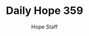 ---
image: /assets/img/daily-hope-default-artwork.png
title: Daily Hope 359
number: 359
categories:
  - Daily Hope
author: Hope Staff
notes: Daily Hope 359
embed: >-
  <iframe style="border-radius:12px" src="https://open.spotify.com/embed/episode/3MzWtnY0yciKjPJbTOh9AX?utm_source=generator" width="100%" height="352" frameBorder="0" allowfullscreen="" allow="autoplay; clipboard-write; encrypted-media; fullscreen; picture-in-picture" loading="lazy"></iframe>
---
